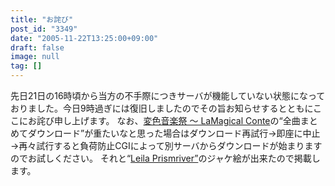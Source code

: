 ```yaml
---
title: "お詫び"
post_id: "3349"
date: "2005-11-22T13:25:00+09:00"
draft: false
image: null
tag: []
---
```



先日21日の16時頃から当方の不手際につきサーバが機能していない状態になっておりました。今日9時過ぎには復旧しましたのでその旨お知らせするとともにここにお詫び申し上げます。 なお、[変色音楽祭 ～ LaMagical Conte](http://lama.danmaq.com/lamarisa/)の“全曲まとめてダウンロード”が重たいなと思った場合はダウンロード再試行→即座に中止→再々試行すると負荷防止CGIによって別サーバからダウンロードが始まりますのでお試しください。  それと“[Leila Prismriver”](/!/leila/)のジャケ絵が出来たので掲載します。
